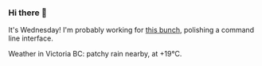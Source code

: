### Hi there :wave:

It's Wednesday! I'm probably working for [this bunch](https://github.com/kohofinancial), polishing a command line interface.

Weather in Victoria BC: patchy rain nearby, at +19°C.
